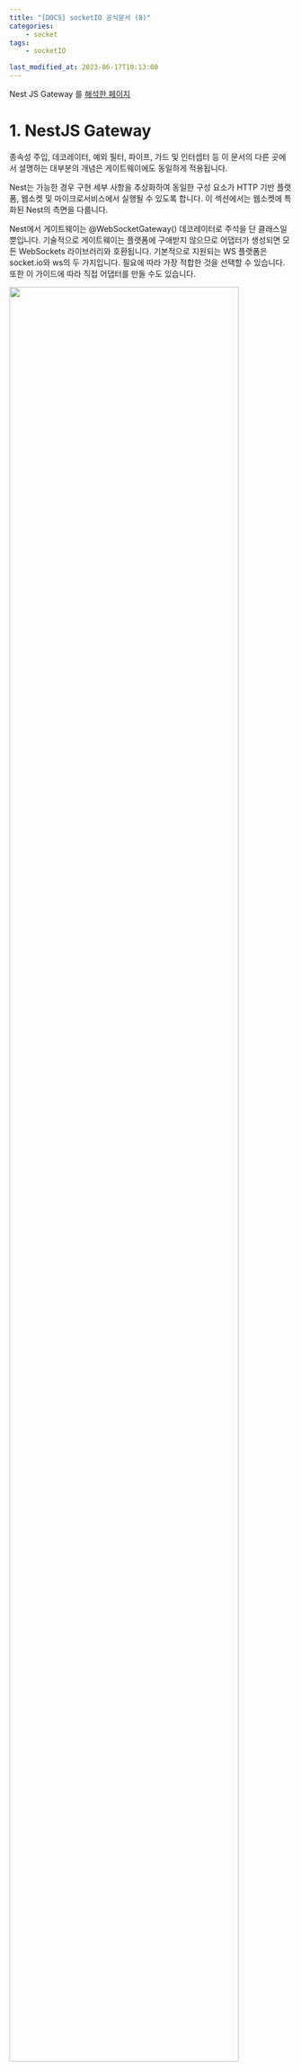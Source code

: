```yaml
---
title: "[DOCS] socketIO 공식문서 (8)"
categories:
    - socket
tags:
    - socketIO

last_modified_at: 2023-06-17T10:13:00
---
```


Nest JS Gateway 를 [해석한 페이지](https://docs.nestjs.com/websockets/gateways)

# 1. NestJS Gateway

종속성 주입, 데코레이터, 예외 필터, 파이프, 가드 및 인터셉터 등 이 문서의 다른 곳에서 설명하는 대부분의 개념은 게이트웨이에도 동일하게 적용됩니다.

Nest는 가능한 경우 구현 세부 사항을 추상화하여 동일한 구성 요소가 HTTP 기반 플랫폼, 웹소켓 및 마이크로서비스에서 실행될 수 있도록 합니다. 이 섹션에서는 웹소켓에 특화된 Nest의 측면을 다룹니다.

Nest에서 게이트웨이는 @WebSocketGateway() 데코레이터로 주석을 단 클래스일 뿐입니다. 기술적으로 게이트웨이는 플랫폼에 구애받지 않으므로 어댑터가 생성되면 모든 WebSockets 라이브러리와 호환됩니다. 기본적으로 지원되는 WS 플랫폼은 socket.io와 ws의 두 가지입니다. 필요에 따라 가장 적합한 것을 선택할 수 있습니다. 또한 이 가이드에 따라 직접 어댑터를 만들 수도 있습니다.

<img src="https://github.com/Gaepo-transcendance-fighters/ft_transcendance/assets/85930183/0dc80884-e15c-4f78-9097-69aca895e587" width="90%">

☝🏻 게이트웨이는 provides로 취급될 수 있으며, 이는 클래스 생성자를 통해 종속성을 주입할 수 있다는 의미입니다. 또한 게이트웨이는 다른 클래스(providers 및 controllers)에서도 주입할 수 있습니다.

<br>

---

## 1-1. 설치

웹소켓 기반 애플리케이션 구축을 시작하려면 먼저 필요한 패키지를 설치하세요.

```ts
$ npm i --save @nestjs/websockets @nestjs/platform-socket.io
```

<br>

---

## 1-2. 개요

일반적으로 앱이 웹 애플리케이션이 아니거나 포트를 수동으로 변경하지 않는 한 각 게이트웨이는 HTTP 서버와 동일한 포트에서 수신 대기합니다.

이 기본 동작은 `@WebSocketGateway()` 데코레이터에 인수를 전달하여 수정할 수 있습니다. 예를 들어 `@WebSocketGateway(80)` 은 포트로 80 번을 선택한다는 것입니다. 다음 구성을 사용하여 게이트웨이에서 사용하는 [namespace](https://socket.io/docs/v4/namespaces/)를 설정할 수도 있습니다.

```ts
@WebSocketGateway(80, { namespace: 'events' })

/*
postman 테스트 진행할 때 namespace 는 다음 형태로 입력하여 connect 시도해야한다.

- localhost:80/events
 */
```

❗️게이트웨이는 기존 모듈의 provides 배열에서 참조될 때까지 인스턴스화되지 않습니다.

아래 그림과 같이 지원되는 모든 [옵션](https://socket.io/docs/v4/server-options/)을 소켓 생성자에 두 번째 인수로 전달하여 `@WebSocketGateway()` 데코레이터에 전달할 수 있습니다:

```ts
@WebSocketGateway(81, { transports: ['websocket'] })

/*
transport 옵션에는 websocket 과 polling 이 있다. polling 은 http 프로토콜에서 사용하는 전송 방식이다.

- @WebSocketGateway(80, { namespace: 'events', transports: ['polling'] }) 을 하게 되면 연결이 안된다.
*/
```

이제 게이트웨이가 수신 대기 중이지만 아직 수신 메시지를 구독하지 않았습니다. `events` 메시지를 구독하고 정확히 동일한 데이터로 사용자에게 응답하는 핸들러를 만들어 보겠습니다.

```js
// js
@SubscribeMessage('events')
handleEvent(@MessageBody() data: string): string {
  return data;
}

// ts
@Bind(MessageBody())
@SubscribeMessage('events')
handleEvent(data) {
  return data;
}
```

☝🏻 `SubscribeMessage()` 및 `MessageBody()` 데코레이터는 `@nestjs/websockets` 패키지에서 가져옵니다.

게이트웨이가 생성되면 모듈에 등록할 수 있습니다.

```ts
@Module({
    providers: [EventsGateway],
})
export class EventsModule {}
```

또한 데코레이터에 속성 키를 전달하여 수신 메시지 본문에서 속성 키를 추출할 수도 있습니다:

```ts
// js
@SubscribeMessage('events')
handleEvent(@MessageBody('id') id: number): number {
  // id === messageBody.id
  return id;
}

// ts
@Bind(MessageBody('id'))
@SubscribeMessage('events')
handleEvent(id) {
  // id === messageBody.id
  return id;
}

```

데코레이터를 사용하지 않으면 다음 코드가 기능적으로 동일합니다:

```ts
@SubscribeMessage('events')
handleEvent(client: Socket, data: string): string {
  return data;
}
```

위의 예에서 `handleEvent()` 함수는 두 개의 인수를 받습니다. 첫 번째 인자는 플랫폼별 소켓 인스턴스이고 두 번째 인자는 클라이언트로부터 받은 데이터입니다. 하지만 이 접근 방식은 각 단위 테스트에서 소켓 인스턴스를 모킹해야 하므로 권장되지 않습니다.

`events` 메시지가 수신되면 핸들러는 네트워크를 통해 전송된 것과 동일한 데이터로 `acknowledgment`을 보냅니다. 또한 `client.emit()` 메서드를 사용하는 등 라이브러리별 접근 방식을 사용하여 메시지를 전송할 수도 있습니다. 연결된 소켓 인스턴스에 액세스하려면 `@ConnectedSocket() `데코레이터를 사용합니다.

```ts
// js
@SubscribeMessage('events')
handleEvent(
  @MessageBody() data: string,
  @ConnectedSocket() client: Socket,
): string {
  return data;
}

// ts
@Bind(MessageBody(), ConnectedSocket())
@SubscribeMessage('events')
handleEvent(data, client) {
  return data;
}
```

☝🏻 `ConnectedSocket()` 데코레이터는 `@nestjs/websockets` 패키지에서 가져옵니다.

하지만 이 경우 인터셉터를 활용할 수 없습니다. 사용자에게 응답하지 않으려면 반환문을 건너뛰거나 명시적으로 "falsy" 값(예: 정의되지 않음)을 반환하면 됩니다.

---

이제 클라이언트가 다음과 같은 메시지를 전송합니다.

```ts
socket.emit("events", { name: "Nest" });
```

`handleEvent()` 메서드가 실행됩니다. 위의 핸들러 내에서 전송된 메시지를 수신하려면 클라이언트는 해당 수신 확인 리스너를 첨부해야 합니다.

```ts
socket.emit("events", { name: "Nest" }, (data) => console.log(data));
```

---

### 💡 테스트

버튼을 누르면 `emit` 하는 `index.html` 파일. `emit` 에 `{ name: 'Nest' }` 를 내용으로 넘기고, 마지막 매개변수로 브라우저에 `console.log(data)` 를 한다.

```ts
<!DOCTYPE html>
<html>
  <head>
    <title>Socket.IO chat</title>
    <style></style>
  </head>
  <body>
    <ul id="messages"></ul>
    <button onclick="sendMessage()">Send</button>
    <script src="/socket.io/socket.io.js"></script>
    <script>
      var socket = io("http://localhost:3000/events");

      function sendMessage() {
        socket.emit('events', { name: 'Nest' }, (data) => console.log(data));
      }
    </script>
  </body>
</html>
```

궁금증은 마지막 함수에서 `data` 매개변수는 어디서 받아오는 것일까? `@WebSocketGateway`을 보자.

```ts
@WebSocketGateway({
  namespace: 'events',
  transports: ['polling', 'websocket'],
})

export class eventsGateway {

  @Bind(MessageBody())
  @SubscribeMessage('events')
  handleEvent(data: string) {
    console.log('data : ', data);
    return data;
  }
```

`events` 로 들어온 내용을 `return data` 하는 걸 볼 수 있다. 이 값을 `emit`의 세번째 매개변수로 보내준다. 브라우저 콘솔을 보면 다음과 같은 결과가 나온다.

<img src="https://github.com/Gaepo-transcendance-fighters/ft_transcendance/assets/85930183/0ad4a539-5154-4e72-99b1-7512846513f2" width="90%">

❗️ `return data` 를 빼면 아무것도 출력되지 않는다!

▪︎ [참고 코드](https://github.com/jae-hwan-kim/nest_js/tree/9de468f9db71b92409eb2458e348f42a391efb04/socket/socket-io)

---

## 1-3. Multiple response (다중 응답)

`acknowledgment`은 한 번만 발송됩니다. 또한 네이티브 웹소켓 구현에서는 지원되지 않습니다. 이 제한을 해결하기 위해 두 가지 프로퍼티로 구성된 객체를 반환할 수 있습니다. 방출된 이벤트인 `event` 와 클라이언트에 전달해야 하는 `data`입니다.

```ts
// js
@SubscribeMessage('events')
handleEvent(@MessageBody() data: unknown): WsResponse<unknown> {
  const event = 'events';
  return { event, data };
}

// ts
@Bind(MessageBody())
@SubscribeMessage('events')
handleEvent(data) {
  const event = 'events';
  return { event, data };
}
```

☝🏻 `WsResponse` 인터페이스는 `@nestjs/websockets` 패키지에서 가져옵니다.

❗️ 데이터 필드가 일반 `JavaScript` 객체 응답을 무시하는 `ClassSerializerInterceptor`에 의존하는 경우 `WsResponse`를 구현하는 클래스 인스턴스를 반환해야 합니다.

클라이언트는 수신 응답을 수신 대기하기 위해 다른 이벤트 리스너를 적용해야 합니다.

```ts
socket.on("events", (data) => console.log(data));
```

---

## 1-4. Asynchronous responses (비동기 응답)

메시지 핸들러는 동기식 또는 비동기식으로 응답할 수 있습니다. 따라서 비동기 메서드가 지원됩니다. 또한 메시지 핸들러는 `Observable`을 반환할 수 있으며, 이 경우 스트림이 완료될 때까지 결과값이 방출됩니다.

```ts
// js
@SubscribeMessage('events')
onEvent(@MessageBody() data: unknown): Observable<WsResponse<number>> {
  const event = 'events';
  const response = [1, 2, 3];

  return from(response).pipe(
    map(data => ({ event, data })),
  );
}

// ts
@Bind(MessageBody())
@SubscribeMessage('events')
onEvent(data) {
  const event = 'events';
  const response = [1, 2, 3];

  return from(response).pipe(
    map(data => ({ event, data })),
  );
}
```

위의 예에서 메시지 핸들러는 배열의 각 항목에 대해 3번 응답합니다.

---

## 1-5. Lifecycle hooks

유용한 `Lifecycle hooks`에는 3가지가 있습니다. 모두 해당 인터페이스가 있으며 다음 표에 설명되어 있습니다.

-   `OnGatewayInit`<br>
    -   `afterInit()` 메서드를 구현하도록 강제합니다. 라이브러리별 서버 인스턴스를 인자로 받습니다.

<br>

-   `OnGatewayConnection`<br>
    -   `handleConnection()` 메서드를 구현하도록 강제합니다. 라이브러리별 클라이언트 소켓 인스턴스를 인자로 받습니다.

<br>

-   `OnGatewayDisconnect`<br>
    -   `handleDisconnect()` 메서드를 구현하도록 강제합니다. 라이브러리별 클라이언트 소켓 인스턴스를 인자로 받습니다.

❗️ 각 라이프사이클 인터페이스는 `@nestjs/websockets` 패키지에서 노출됩니다.

---

## 1-6. Server

때로는 `native, platform-specific server 인스턴스`에 직접 액세스하고 싶을 때가 있습니다. 이 객체에 대한 참조는 `afterInit()` 메서드(`OnGatewayInit` 인터페이스)에 인수로 전달됩니다. 또 다른 옵션은 `@WebSocketServer()` 데코레이터를 사용하는 것입니다.

```ts
@WebSocketServer()
server: Server;
```

❗️ `WebSocketServer()` 데코레이터는 `@nestjs/websockets` 패키지에서 가져옵니다.

Nest는 server 인스턴스를 사용할 준비가 되면 이 프로퍼티에 서버 인스턴스를 자동으로 할당합니다.

---

## 1-7. 예시

예제는 [여기](https://github.com/nestjs/nest/tree/master/sample/02-gateways)에서 확인할 수 있습니다.
